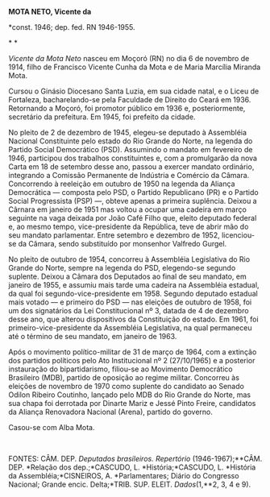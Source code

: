 **MOTA NETO, Vicente da**

\*const. 1946; dep. fed. RN 1946-1955.

* *

*Vicente da Mota Neto* nasceu em Moçoró (RN) no dia 6 de novembro de
1914, filho de Francisco Vicente Cunha da Mota e de Maria Marcília
Miranda Mota.

Cursou o Ginásio Diocesano Santa Luzia, em sua cidade natal, e o Liceu
de Fortaleza, bacharelando-se pela Faculdade de Direito do Ceará em
1936. Retornando a Moçoró, foi promotor público em 1936 e,
posteriormente, secretário da prefeitura. Em 1945, foi prefeito da
cidade.

No pleito de 2 de dezembro de 1945, elegeu-se deputado à Assembléia
Nacional Constituinte pelo estado do Rio Grande do Norte, na legenda do
Partido Social Democrático (PSD). Assumindo o mandato em fevereiro de
1946, participou dos trabalhos constituintes e, com a promulgarão da
nova Carta em 18 de setembro desse ano, passou a exercer mandato
ordinário, integrando a Comissão Permanente de Indústria e Comércio da
Câmara. Concorrendo à reeleição em outubro de 1950 na legenda da Aliança
Democrática — composta pelo PSD, o Partido Republicano (PR) e o Partido
Social Progressista (PSP) —, obteve apenas a primeira suplência. Deixou
a Cârnara em janeiro de 1951 mas voltou a ocupar uma cadeira em março
seguinte na vaga deixada por João Café Filho que, eleito deputado
federal e, ao mesmo tempo, vice-presidente da República, teve de abrir
mão do seu mandato parlamentar. Entre setembro e dezembro de 1952,
licenciou-se da Câmara, sendo substituído por monsenhor Valfredo Gurgel.

No pleito de outubro de 1954, concorreu à Assembléia Legislativa do Rio
Grande do Norte, sempre na legenda do PSD, elegendo-se segundo suplente.
Deixou a Câmara dos Deputados ao final de seu mandato, em janeiro de
1955, e assumiu mais tarde uma cadeira na Assembléia estadual, da qual
foi segundo-vice-presidente em 1958. Segundo deputado estadual mais
votado — e primeiro do PSD — nas eleições de outubro de 1958, foi um dos
signatários da Lei Constitucional nº 3, datada de 4 de dezembro desse
ano, que alterou dispositivos da Constituição do estado. Em 1961, foi
primeiro-vice-presidente da Assembléia Legislativa, na qual permaneceu
até o término de seu mandato, em janeiro de 1963.

Após o movimento político-militar de 31 de março de 1964, com a extinção
dos partidos políticos pelo Ato Institucional nº 2 (27/10/1965) e a
posterior instauração do bipartidarismo, filiou-se ao Movimento
Democrático Brasileiro (MDB), partido de oposição ao regime militar.
Concorreu às eleições de novembro de 1970 como suplente do candidato ao
Senado Odilon Ribeiro Coutinho, lançado pelo MDB do Rio Grande do Norte,
mas sua chapa foi derrotada por Dinarte Mariz e Jessé Pinto Freire,
candidatos da Aliança Renovadora Nacional (Arena), partido do governo.

Casou-se com Alba Mota.

 

FONTES: CÂM. DEP. *Deputados brasileiros. Repertório* (1946-1967);**CÂM.
DEP. *Relação dos dep.;*CASCUDO, L. *História;*CASCUDO, L. *História da
Assembléia;*CISNEIROS, A. *Parlamentares; Diário do Congresso Nacional;
Grande encic. Delta;*TRIB. SUP. ELEIT. *Dados*(1,**2, 3, 4 e 9).

 

